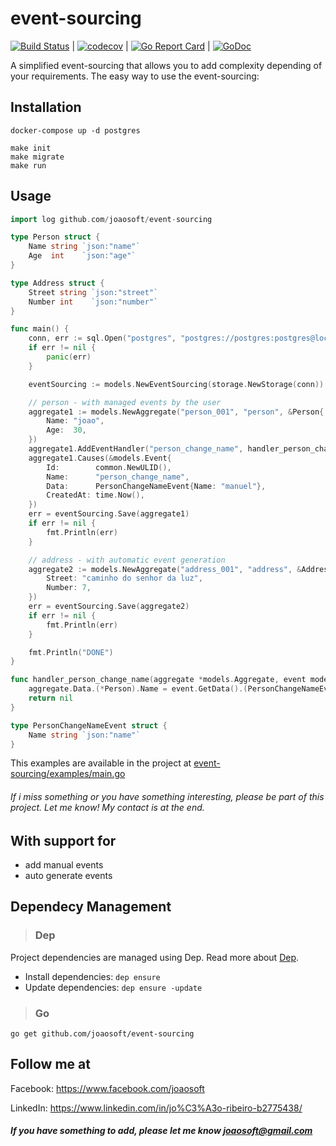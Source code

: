 # event-sourcing
[![Build Status](https://travis-ci.org/joaosoft/event-sourcing.svg?branch=master)](https://travis-ci.org/joaosoft/event-sourcing) | [![codecov](https://codecov.io/gh/joaosoft/event-sourcing/branch/master/graph/badge.svg)](https://codecov.io/gh/joaosoft/event-sourcing) | [![Go Report Card](https://goreportcard.com/badge/github.com/joaosoft/event-sourcing)](https://goreportcard.com/report/github.com/joaosoft/event-sourcing) | [![GoDoc](https://godoc.org/github.com/joaosoft/event-sourcing?status.svg)](https://godoc.org/github.com/joaosoft/event-sourcing)

A simplified event-sourcing that allows you to add complexity depending of your requirements.
The easy way to use the event-sourcing:

## Installation
```
docker-compose up -d postgres

make init
make migrate
make run
```

## Usage
```go
import log github.com/joaosoft/event-sourcing

type Person struct {
	Name string `json:"name"`
	Age  int    `json:"age"`
}

type Address struct {
	Street string `json:"street"`
	Number int    `json:"number"`
}

func main() {
	conn, err := sql.Open("postgres", "postgres://postgres:postgres@localhost:5432/postgres?sslmode=disable")
	if err != nil {
		panic(err)
	}

	eventSourcing := models.NewEventSourcing(storage.NewStorage(conn))

	// person - with managed events by the user
	aggregate1 := models.NewAggregate("person_001", "person", &Person{
		Name: "joao",
		Age:  30,
	})
	aggregate1.AddEventHandler("person_change_name", handler_person_change_name)
	aggregate1.Causes(&models.Event{
		Id:        common.NewULID(),
		Name:      "person_change_name",
		Data:      PersonChangeNameEvent{Name: "manuel"},
		CreatedAt: time.Now(),
	})
	err = eventSourcing.Save(aggregate1)
	if err != nil {
		fmt.Println(err)
	}

	// address - with automatic event generation
	aggregate2 := models.NewAggregate("address_001", "address", &Address{
		Street: "caminho do senhor da luz",
		Number: 7,
	})
	err = eventSourcing.Save(aggregate2)
	if err != nil {
		fmt.Println(err)
	}

	fmt.Println("DONE")
}

func handler_person_change_name(aggregate *models.Aggregate, event models.IEvent) error {
	aggregate.Data.(*Person).Name = event.GetData().(PersonChangeNameEvent).Name
	return nil
}

type PersonChangeNameEvent struct {
	Name string `json:"name"`
}
```
This examples are available in the project at [event-sourcing/examples/main.go](https://github.com/joaosoft/event-sourcing/tree/master/examples/main.go)

###### If i miss something or you have something interesting, please be part of this project. Let me know! My contact is at the end.

## With support for
* add manual events
* auto generate events
  
## Dependecy Management 
>### Dep

Project dependencies are managed using Dep. Read more about [Dep](https://github.com/golang/dep).
* Install dependencies: `dep ensure`
* Update dependencies: `dep ensure -update`


>### Go
```
go get github.com/joaosoft/event-sourcing
```

## Follow me at
Facebook: https://www.facebook.com/joaosoft

LinkedIn: https://www.linkedin.com/in/jo%C3%A3o-ribeiro-b2775438/

##### If you have something to add, please let me know joaosoft@gmail.com

